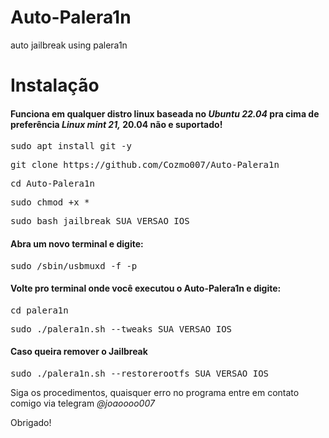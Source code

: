 # Auto-Palera1n
auto jailbreak using palera1n

<h1>Instalação</h1>

<h4>Funciona em qualquer distro linux baseada no <i><strong>Ubuntu 22.04</strong></i> pra cima de preferência <i><strong>Linux mint 21,</strong></i>  20.04 não e suportado!</h4>

<pre>sudo apt install git -y</pre>

<pre>git clone https://github.com/Cozmo007/Auto-Palera1n</pre>

<pre>cd Auto-Palera1n</pre>

<pre>sudo chmod +x *</pre>

<pre>sudo bash jailbreak SUA_VERSAO_IOS</pre>

<h4>Abra um novo terminal e digite:</h4>

<pre>sudo /sbin/usbmuxd -f -p</pre>

<h4>Volte pro terminal onde você executou o Auto-Palera1n e digite:</h4>

<pre>cd palera1n</pre>

<pre>sudo ./palera1n.sh --tweaks SUA_VERSAO_IOS</pre>

<h4>Caso queira remover o Jailbreak</h4>

<pre>sudo ./palera1n.sh --restorerootfs SUA_VERSAO_IOS</pre>

<p>Siga os procedimentos, quaisquer erro no programa entre em contato comigo via telegram <i>@joaoooo007</i></p>

<p>Obrigado!</p>
